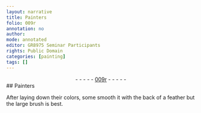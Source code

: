 ```yaml
---
layout: narrative
title: Painters
folio: 009r
annotation: no
author:
mode: annotated
editor: GR8975 Seminar Participants
rights: Public Domain
categories: [painting]
tags: []
---
```


 <div class="folio" align="center">- - - - - <a href="http://gallica.bnf.fr/ark:/12148/btv1b9059316c/f22.item" target="_blank">009r</a> - - - - - </div> 
##  <span class="profession">Painters</span> 

 
 <span class="activity"></span> After laying down their colors, some smooth it with <span class="tool">the back of a feather</span> but the <span class="tool">large brush</span> is best. 
 